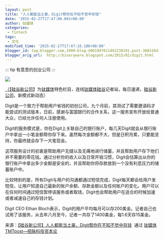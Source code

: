 ```yaml
---
layout: post
title: "人人都能当土豪，Digit帮你在不知不觉中存钱"
date: '2015-02-27T17:47:00.001+08:00'
author: 钛媒体
categories:
 - fintech
tags:
 - 文化
modified_time: '2015-02-27T17:47:16.186+08:00'
blogger_id: tag:blogger.com,1999:blog-4961947611491238191.post-3683164121177935734
blogger_orig_url:  http://binaryware.blogspot.com/2015/02/digit.html
---
```


::: tip
有意思的创业公司
:::

<!-- more -->

![](http://www.tmtpost.com/?attachment_id=197309)

[（【](http://www.tmtpost.com/?attachment_id=197009)[硅谷新公司](http://www.tmtpost.com/tag/%E7%A1%85%E8%B0%B7%E6%96%B0%E5%85%AC%E5%8F%B8)】为[钛媒体](http://www.tmtpost.com/)特色栏目，连线[钛媒体](http://www.tmtpost.com/)[硅谷](http://www.tmtpost.com/tag/silicon-valley)记者站，每日速递，[硅谷新公司](http://www.tmtpost.com/tag/%E7%A1%85%E8%B0%B7%E6%96%B0%E5%85%AC%E5%8F%B8)、新模式新动态）

Digit是一个致力于帮助用户省钱的初创公司，九个月前，其测试了需要邀请码才能尝试的测试版本，日前，感谢与富国银行的合作关系，这一服务宣布开放给普通大众，已经允许任何人注册使用。

Digit的服务模式是，你在Digit上关联自己的银行账户，每几天Digit就会从银行账户中拿出一小笔金额帮你存下来。虽然每次金额都不大，但是日积月累，只要能坚持，你最终就会存下一大笔现金。

这项服务设计的初衷是帮助用户无缝以及无痛地进行储蓄，并且帮助用户存下他们并不需要的零花钱。通过分析你的收入以及日常开销习惯，Digit会估算出从你的银行账户中拿出多少金额是安全的，并且帮助你将存款放到一个没有利息压力的储蓄账户中。

比较特别的是，所有Digit与用户的沟通都通过短信完成，Digit每天都会给用户发短信，让用户知道自己最新的账户余额、存款金额以及任何账户的变化。用户可以在任何时间通过短信暂停该服务或者取钱，Digit也会帮助用户在适合的时候加速或者减速自己的存钱计划。

Digit CEO Ethan
Bloch表示，Digit的用户平均每月可以存200美金。记者自己也试用了该服务，从去年八月至今，记者一共存了1400美金，每1.6天存15美金。

来源：[【硅谷新公司】人人都能当土豪，Digit帮你在不知不觉中存钱](http://www.tmtpost.com/197313.html)  通过 [钛媒体TMTpost—把脉科技资本论](http://www.tmtpost.com/)
